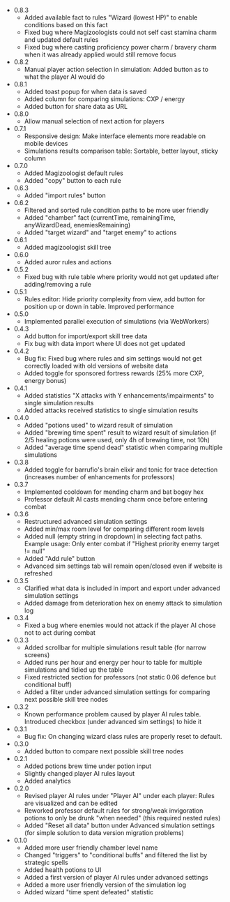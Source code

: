- 0.8.3
    - Added available fact to rules "Wizard (lowest HP)" to enable conditions based on this fact
    - Fixed bug where Magizoologists could not self cast stamina charm and updated default rules
    - Fixed bug where casting proficiency power charm / bravery charm when it was already applied would still remove focus
- 0.8.2
    - Manual player action selection in simulation: Added button as to what the player AI would do
- 0.8.1
    - Added toast popup for when data is saved
    - Added column for comparing simulations: CXP / energy
    - Added button for share data as URL
- 0.8.0
    - Allow manual selection of next action for players
- 0.7.1
    - Responsive design: Make interface elements more readable on mobile devices
    - Simulations results comparison table: Sortable, better layout, sticky column
- 0.7.0
    - Added Magizoologist default rules
    - Added "copy" button to each rule
- 0.6.3
    - Added "import rules" button
- 0.6.2
    - Filtered and sorted rule condition paths to be more user friendly
    - Added "chamber" fact (currentTime, remainingTime, anyWizardDead, enemiesRemaining)
    - Added "target wizard" and "target enemy" to actions
- 0.6.1
    - Added magizoologist skill tree
- 0.6.0
    - Added auror rules and actions
- 0.5.2
    - Fixed bug with rule table where priority would not get updated after adding/removing a rule
- 0.5.1
    - Rules editor: Hide priority complexity from view, add button for position up or down in table. Improved performance
- 0.5.0 
    - Implemented parallel execution of simulations (via WebWorkers)
- 0.4.3
    - Add button for import/export skill tree data
    - Fix bug with data import where UI does not get updated
- 0.4.2
    - Bug fix: Fixed bug where rules and sim settings would not get correctly loaded with old versions of website data
    - Added toggle for sponsored fortress rewards (25% more CXP, energy bonus)
- 0.4.1 
    - Added statistics "X attacks with Y enhancements/impairments" to single simulation results
    - Added attacks received statistics to single simulation results
- 0.4.0 
    - Added "potions used" to wizard result of simulation
    - Added "brewing time spent" result to wizard result of simulation (if 2/5 healing potions were used, only 4h of brewing time, not 10h)
    - Added "average time spend dead" statistic when comparing multiple simulations
- 0.3.8
    - Added toggle for barrufio's brain elixir and tonic for trace detection (increases number of enhancements for professors)
- 0.3.7
    - Implemented cooldown for mending charm and bat bogey hex
    - Professor default AI casts mending charm once before entering combat
- 0.3.6
    - Restructured advanced simulation settings
    - Added min/max room level for comparing different room levels
    - Added null (empty string in dropdown) in selecting fact paths. Example usage: Only enter combat if "Highest priority enemy target != null"
    - Added "Add rule" button
    - Advanced sim settings tab will remain open/closed even if website is refreshed
- 0.3.5
    - Clarified what data is included in import and export under advanced simulation settings
    - Added damage from deterioration hex on enemy attack to simulation log
- 0.3.4
    - Fixed a bug where enemies would not attack if the player AI chose not to act during combat
- 0.3.3 
    - Added scrollbar for multiple simulations result table (for narrow screens)
    - Added runs per hour and energy per hour to table for multiple simulations and tidied up the table
    - Fixed restricted section for professors (not static 0.06 defence but conditional buff)
    - Added a filter under advanced simulation settings for comparing next possible skill tree nodes
- 0.3.2
    - Known performance problem caused by player AI rules table. Introduced checkbox (under advanced sim settings) to hide it 
- 0.3.1
    - Bug fix: On changing wizard class rules are properly reset to default. 
- 0.3.0 
    - Added button to compare next possible skill tree nodes
- 0.2.1
    - Added potions brew time under potion input
    - Slightly changed player AI rules layout
    - Added analytics
- 0.2.0
    - Revised player AI rules under "Player AI" under each player: Rules are visualized and can be edited
    - Reworked professor default rules for strong/weak invigoration potions to only be drunk "when needed" (this required nested rules)
    - Added "Reset all data" button under Advanced simulation settings (for simple solution to data version migration problems)
- 0.1.0
    - Added more user friendly chamber level name
    - Changed "triggers" to "conditional buffs" and filtered the list by strategic spells
    - Added health potions to UI
    - Added a first version of player AI rules under advanced settings
    - Added a more user friendly version of the simulation log
    - Added wizard "time spent defeated" statistic 